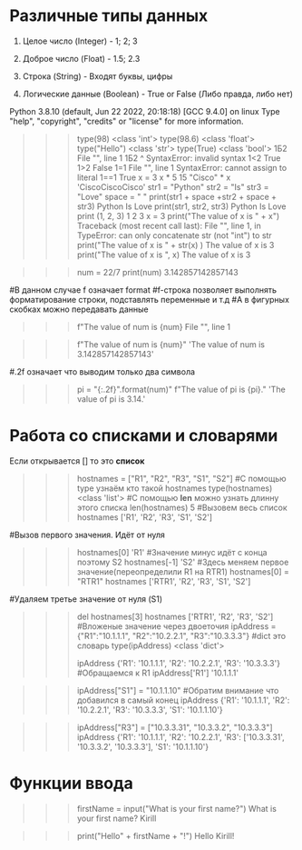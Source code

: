 # Различные типы данных

1. Целое число (Integer) - 1; 2; 3

2. Доброе число (Float) - 1.5; 2.3

3. Строка (String) - Входят буквы, цифры

4. Логические данные (Boolean) - True or False (Либо правда, либо нет)


Python 3.8.10 (default, Jun 22 2022, 20:18:18) 
[GCC 9.4.0] on linux
Type "help", "copyright", "credits" or "license" for more information.
>>> type(98)
<class 'int'>
>>> type(98.6)
<class 'float'>
>>> type("Hello")
<class 'str'>
>>> type(True)
<class 'bool'>
>>> 1Б2
  File "<stdin>", line 1
    1Б2
     ^
SyntaxError: invalid syntax
>>> 1<2
True
>>> 1>2
False
>>> 1=1
  File "<stdin>", line 1
SyntaxError: cannot assign to literal
>>> 1==1
True
>>> x = 3
>>> x * 5
15
>>> "Cisco" * x
'CiscoCiscoCisco'
>>> str1 = "Python"
>>> str2 = "Is"
>>> str3 = "Love"
>>> space = " "
>>> print(str1 + space +str2 + space + str3)
Python Is Love
>>> print(str1, str2, str3)
Python Is Love
>>> print (1, 2, 3)
1 2 3
>>> x = 3
>>> print("The value of x is " + x")
Traceback (most recent call last):
  File "<stdin>", line 1, in <module>
TypeError: can only concatenate str (not "int") to str
>>> print("The value of x is " + str(x) )
The value of x is 3
>>> print("The value of x is ", x)
The value of x is  3

>>> num = 22/7
>>> print(num)
3.142857142857143

#В данном случае f означает format
#f-строка позволяет выполнять форматирование строки, подставлять переменные и т.д
#А в фигурных скобках можно передавать данные
>>> f"The value of num is {num}
  File "<stdin>", line 1

>>> f"The value of num is {num}"
'The value of num is 3.142857142857143'

#.2f означает что выводим только два символа
>>> pi = "{:.2f}".format(num)"
>>> f"The value of pi is {pi}."
'The value of pi is 3.14.'

# Работа со списками и словарями

Если открывается [] то это **список**

>>> hostnames = ["R1", "R2", "R3", "S1", "S2"]
#С помощью type узнаём кто такой hostnames
>>> type(hostnames)
<class 'list'>
#С помощью **len** можно узнать длинну этого списка
>>> len(hostnames)
5
#Вызовем весь список
>>> hostnames
['R1', 'R2', 'R3', 'S1', 'S2']

#Вызов первого значения. Идёт от нуля
>>> hostnames[0]
'R1'
#Значение минус идёт с конца поэтому S2
>>> hostnames[-1]
'S2'
#Здесь меняем первое значение(переопределили R1 на RTR1)
>>> hostnames[0] = "RTR1"
>>> hostnames
['RTR1', 'R2', 'R3', 'S1', 'S2']

#Удаляем третье значение от нуля (S1)
>>> del hostnames[3]
>>> hostnames
['RTR1', 'R2', 'R3', 'S2']
#Вложеные значение через двоеточия
>>> ipAddress = {"R1":"10.1.1.1", "R2":"10.2.2.1", "R3":"10.3.3.3"}
#dict это словарь
>>> type(ipAddress)
<class 'dict'>
>>> 
>>> ipAddress
{'R1': '10.1.1.1', 'R2': '10.2.2.1', 'R3': '10.3.3.3'}
#Обращаемся к R1
>>> ipAddress['R1']
'10.1.1.1'

>>> ipAddress["S1"] = "10.1.1.10"
#Обратим внимание что добавился в самый конец
>>> ipAddress
{'R1': '10.1.1.1', 'R2': '10.2.2.1', 'R3': '10.3.3.3', 'S1': '10.1.1.10'}

>>> ipAddress["R3"] = ["10.3.3.31", "10.3.3.2", "10.3.3.3"]
>>> ipAddress
{'R1': '10.1.1.1', 'R2': '10.2.2.1', 'R3': ['10.3.3.31', '10.3.3.2', '10.3.3.3'], 'S1': '10.1.1.10'}

# Функции ввода

>>> firstName = input("What is your first name?")
What is your first name? Kirill

>>> print("Hello" + firstName + "!")
Hello Kirill!
>>> 

